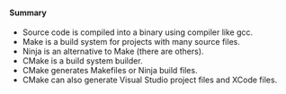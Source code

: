 #### Summary
- Source code is compiled into a binary using compiler like gcc.
- Make is a build system for projects with many source files.
- Ninja is an alternative to Make (there are others).
- CMake is a build system builder.
- CMake generates Makefiles or Ninja build files.
- CMake can also generate Visual Studio project files and XCode files.